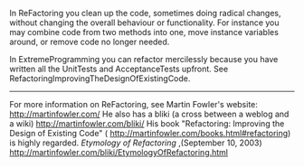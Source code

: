 

In ReFactoring you clean up the code, sometimes doing radical changes, without changing the overall behaviour or functionality.
For instance you may combine code from two methods into one, move instance variables around, or remove code no longer needed.

In ExtremeProgramming you can refactor mercilessly because you have written all the UnitTests and AcceptanceTests upfront.
See RefactoringImprovingTheDesignOfExistingCode.

----

For more information on ReFactoring, see Martin Fowler's website:  http://martinfowler.com/  He also has a bliki (a cross between a weblog and a wiki) http://martinfowler.com/bliki/  His book  "Refactoring: Improving the Design of Existing Code" ( http://martinfowler.com/books.html#refactoring) is highly regarded.  *Etymology of Refactoring* ,(September 10, 2003) http://martinfowler.com/bliki/EtymologyOfRefactoring.html
